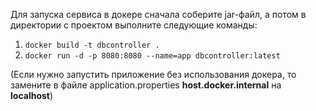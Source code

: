 Для запуска сервиса в докере сначала соберите jar-файл, а потом в директории с проектом выполните следующие команды:
1. `docker build -t dbcontroller .`  
2. `docker run -d -p 8080:8080 --name=app dbcontroller:latest` 

(Если нужно запустить приложение без использования докера, то замените в файле application.properties **host.docker.internal** на **localhost**)